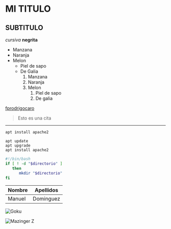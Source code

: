 # MI TITULO
## SUBTITULO

<!-- FORMATOS -->
*cursiva*
**negrita**

<!-- Listas -->
* Manzana
* Naranja
* Melon
    * Piel de sapo
    * De Galia
      1. Manzana
      2. Naranja
      3. Melon
         1. Piel de sapo
         2. De galia

<!-- Enlaces -->
[fprodrigocaro](https://fprodrigocaro.org)

<!-- Citas -->
> Esto es una cita

<!-- Linea Horizontal -->
---

<!-- Codigo -->
`apt install apache2`
```
apt update
apt upgrade
apt install apache2
```
<!-- codigo con colores -->
```sh
#!/bin/bash
if [ ! -d "$directorio" ]
   then
      mkdir "$directorio"
fi
```

|  Nombre  |  Apellidos  |
|--------- | ------------|
|Manuel    | Dominguez   |  

![Goku](https://upload.wikimedia.org/wikipedia/en/thumb/4/4c/GokumangaToriyama.png/250px-GokumangaToriyama.png)

![Mazinger Z](C:\Users\jmmmb\Downloads\img)

